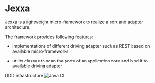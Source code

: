 # Jexxa

Jexxa is a lightweight micro-framework     to realize a port and adapter architecture. 

The framework provides following features:

* implementations of different driving adapter such as REST based on available micro-frameworks 

* utility classes to scan the ports of an application core and bind it to available driving adapter 


DDD infrastructure
![Java CI](https://github.com/repplix/Jexxa/workflows/Java%20CI/badge.svg)

